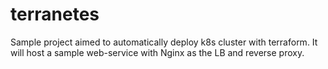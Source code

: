 # terranetes
Sample project aimed to automatically deploy k8s cluster with terraform. It will host a sample web-service with Nginx as the LB and reverse proxy. 
